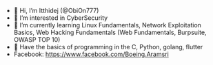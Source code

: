 - 👋 Hi, I’m Itthidej (@ObiOn777)
- 👀 I’m interested in CyberSecurity
- 🌱 I’m currently learning Linux Fundamentals, Network Exploitation Basics, Web Hacking Fundamentals (Web Fundamentals, Burpsuite, OWASP TOP 10)
- 💞️ Have the basics of programming in the C, Python, golang, flutter
- Facebook: https://www.facebook.com/Boeing.Aramsri

<!---
ObiOn777/ObiOn777 is a ✨ special ✨ repository because its `README.md` (this file) appears on your GitHub profile.
You can click the Preview link to take a look at your changes.
--->
